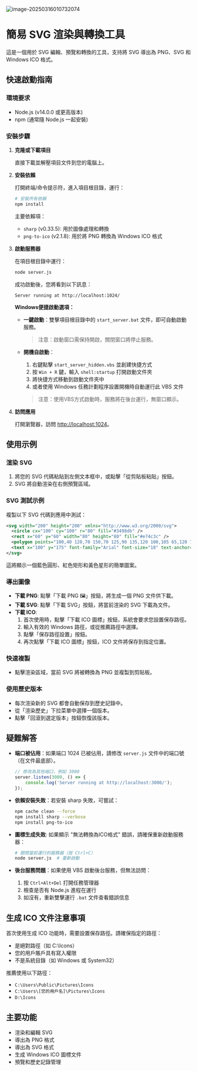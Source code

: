 ![image-20250316010732074](https://cdn.jsdelivr.net/gh/321hi123/typoraimgbed/img/image-20250316010732074.png)

# 簡易 SVG 渲染與轉換工具

這是一個用於 SVG 編輯、預覽和轉換的工具，支持將 SVG 導出為 PNG、SVG 和 Windows ICO 格式。

## 快速啟動指南

### 環境要求

- Node.js (v14.0.0 或更高版本)
- npm (通常隨 Node.js 一起安裝)

### 安裝步驟

1. **克隆或下載項目**

   直接下載並解壓項目文件到您的電腦上。

2. **安裝依賴**

   打開終端/命令提示符，進入項目根目錄，運行：

   ```bash
   # 安裝所有依賴
   npm install
   ```

   主要依賴項：
   - `sharp` (v0.33.5): 用於圖像處理和轉換
   - `png-to-ico` (v2.1.8): 用於將 PNG 轉換為 Windows ICO 格式

3. **啟動服務器**

   在項目根目錄中運行：

   ```bash
   node server.js
   ```

   成功啟動後，您將看到以下訊息：
   ```
   Server running at http://localhost:1024/
   ```

   **Windows便捷啟動選項：**
   
   - **一鍵啟動**：雙擊項目根目錄中的 `start_server.bat` 文件，即可自動啟動服務。
     > 注意：啟動窗口需保持開啟，關閉窗口將停止服務。
   
   - **開機自啟動**：
     1. 右鍵點擊 `start_server_hidden.vbs` 並創建快捷方式
     2. 按 `Win + R` 鍵，輸入 `shell:startup` 打開啟動文件夾
     3. 將快捷方式移動到啟動文件夾中
     4. 或者使用 Windows 任務計劃程序設置開機時自動運行此 VBS 文件
     > 注意：使用VBS方式啟動時，服務將在後台運行，無窗口顯示。

4. **訪問應用**

   打開瀏覽器，訪問 [http://localhost:1024](http://localhost:1024)。

## 使用示例

### 渲染 SVG

1. 將您的 SVG 代碼粘貼到左側文本框中，或點擊「從剪貼板粘貼」按鈕。
2. SVG 將自動渲染在右側預覽區域。

### SVG 測試示例

複製以下 SVG 代碼到應用中測試：

```xml
<svg width="200" height="200" xmlns="http://www.w3.org/2000/svg">
  <circle cx="100" cy="100" r="80" fill="#3498db" />
  <rect x="60" y="60" width="80" height="80" fill="#e74c3c" />
  <polygon points="100,40 120,70 150,70 125,90 135,120 100,105 65,120 75,90 50,70 80,70" fill="#f1c40f" />
  <text x="100" y="175" font-family="Arial" font-size="18" text-anchor="middle" fill="white">SVG 測試</text>
</svg>
```

這將顯示一個藍色圓形、紅色矩形和黃色星形的簡單圖案。

### 導出圖像

- **下載 PNG**: 點擊「下載 PNG 🖼️」按鈕，將生成一個 PNG 文件供下載。
- **下載 SVG**: 點擊「下載 SVG」按鈕，將當前渲染的 SVG 下載為文件。
- **下載 ICO**: 
   1. 首次使用時，點擊「下載 ICO 圖標」按鈕，系統會要求您設置保存路徑。
   2. 輸入有效的 Windows 路徑，或從推薦路徑中選擇。
   3. 點擊「保存路徑設置」按鈕。
   4. 再次點擊「下載 ICO 圖標」按鈕，ICO 文件將保存到指定位置。

### 快速複製

- 點擊渲染區域，當前 SVG 將被轉換為 PNG 並複製到剪貼板。

### 使用歷史版本

- 每次渲染新的 SVG 都會自動保存到歷史記錄中。
- 從「渲染歷史」下拉菜單中選擇一個版本。
- 點擊「回滾到選定版本」按鈕恢復該版本。

## 疑難解答

- **端口被佔用**：如果端口 1024 已被佔用，請修改 `server.js` 文件中的端口號（在文件最底部）。
  ```javascript
  // 修改為其他端口，例如 3000
  server.listen(3000, () => {
      console.log('Server running at http://localhost:3000/');
  });
  ```

- **依賴安裝失敗**：若安裝 sharp 失敗，可嘗試：
  ```bash
  npm cache clean --force
  npm install sharp --verbose
  npm install png-to-ico
  ```

- **圖標生成失敗**: 如果顯示 "無法轉換為ICO格式" 錯誤，請確保重新啟動服務器：
  ```bash
  # 關閉當前運行的服務器（按 Ctrl+C）
  node server.js  # 重新啟動
  ```

- **後台服務問題**：如果使用 VBS 啟動後台服務，但無法訪問：
  1. 按 `Ctrl+Alt+Del` 打開任務管理器
  2. 檢查是否有 Node.js 進程在運行
  3. 如沒有，重新雙擊運行 `.bat` 文件查看錯誤信息

## 生成 ICO 文件注意事項

首次使用生成 ICO 功能時，需要設置保存路徑。請確保指定的路徑：
- 是絕對路徑（如 C:\Icons）
- 您的用戶賬戶具有寫入權限
- 不是系統目錄（如 Windows 或 System32）

推薦使用以下路徑：
- `C:\Users\Public\Pictures\Icons`
- `C:\Users\[您的用戶名]\Pictures\Icons`
- `D:\Icons`

## 主要功能

- 渲染和編輯 SVG
- 導出為 PNG 格式
- 導出為 SVG 格式
- 生成 Windows ICO 圖標文件
- 預覽和歷史記錄管理